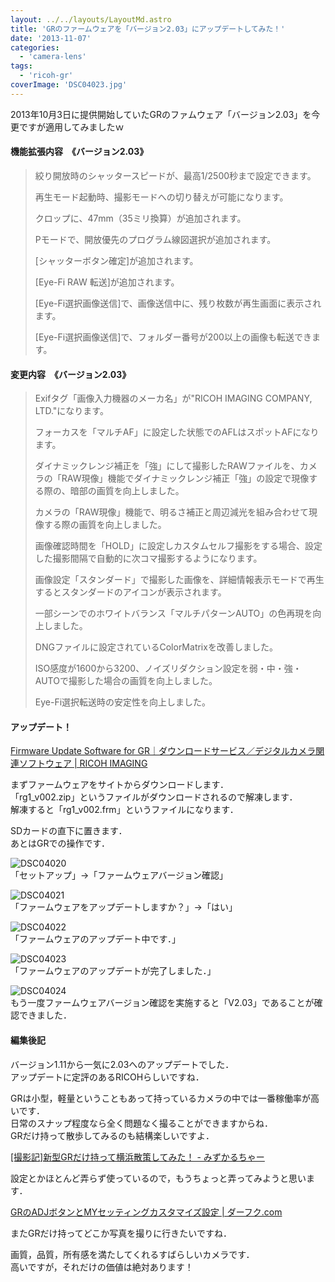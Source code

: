 ```yaml
---
layout: ../../layouts/LayoutMd.astro
title: 'GRのファームウェアを「バージョン2.03」にアップデートしてみた！'
date: '2013-11-07'
categories:
  - 'camera-lens'
tags:
  - 'ricoh-gr'
coverImage: 'DSC04023.jpg'
---
```


2013年10月3日に提供開始していたGRのファムウェア「バージョン2.03」を今更ですが適用してみましたｗ

#### 機能拡張内容　《バージョン2.03》

> 絞り開放時のシャッタースピードが、最高1/2500秒まで設定できます。
>
> 再生モード起動時、撮影モードへの切り替えが可能になります。
>
> クロップに、47mm（35ミリ換算）が追加されます。
>
> Pモードで、開放優先のプログラム線図選択が追加されます。
>
> \[シャッターボタン確定\]が追加されます。
>
> \[Eye-Fi RAW 転送\]が追加されます。
>
> \[Eye-Fi選択画像送信\]で、画像送信中に、残り枚数が再生画面に表示されます。
>
> \[Eye-Fi選択画像送信\]で、フォルダー番号が200以上の画像も転送できます。

#### 変更内容　《バージョン2.03》

> Exifタグ「画像入力機器のメーカ名」が"RICOH IMAGING COMPANY, LTD."になります。
>
> フォーカスを「マルチAF」に設定した状態でのAFLはスポットAFになります。
>
> ダイナミックレンジ補正を「強」にして撮影したRAWファイルを、カメラの「RAW現像」機能でダイナミックレンジ補正「強」の設定で現像する際の、暗部の画質を向上しました。
>
> カメラの「RAW現像」機能で、明るさ補正と周辺減光を組み合わせて現像する際の画質を向上しました。
>
> 画像確認時間を「HOLD」に設定しカスタムセルフ撮影をする場合、設定した撮影間隔で自動的に次コマ撮影するようになります。
>
> 画像設定「スタンダード」で撮影した画像を、詳細情報表示モードで再生するとスタンダードのアイコンが表示されます。
>
> 一部シーンでのホワイトバランス「マルチパターンAUTO」の色再現を向上しました。
>
> DNGファイルに設定されているColorMatrixを改善しました。
>
> ISO感度が1600から3200、ノイズリダクション設定を弱・中・強・AUTOで撮影した場合の画質を向上しました。
>
> Eye-Fi選択転送時の安定性を向上しました。

#### アップデート！

[Firmware Update Software for GR｜ダウンロードサービス／デジタルカメラ関連ソフトウェア \| RICOH IMAGING](https://www.ricoh-imaging.co.jp/japan/support/download/digital/gr_s.html)

まずファームウェアをサイトからダウンロードします．  
「rg1_v002.zip」というファイルがダウンロードされるので解凍します．  
解凍すると「rg1_v002.frm」というファイルになります．

SDカードの直下に置きます．  
あとはGRでの操作です．

![DSC04020](/archive/images/DSC04020.jpg 'DSC04020')  
「セットアップ」→「ファームウェアバージョン確認」

![DSC04021](/archive/images/DSC04021.jpg 'DSC04021')  
「ファームウェアをアップデートしますか？」→「はい」

![DSC04022](/archive/images/DSC04022.jpg 'DSC04022')  
「ファームウェアのアップデート中です．」

![DSC04023](/archive/images/DSC04023.jpg 'DSC04023')  
「ファームウェアのアップデートが完了しました．」

![DSC04024](/archive/images/DSC04024.jpg 'DSC04024')   
もう一度ファームウェアバージョン確認を実施すると「V2.03」であることが確認できました．

#### 編集後記

バージョン1.11から一気に2.03へのアップデートでした．  
アップデートに定評のあるRICOHらしいですね．

GRは小型，軽量ということもあって持っているカメラの中では一番稼働率が高いです．  
日常のスナップ程度なら全く問題なく撮ることができますからね．  
GRだけ持って散歩してみるのも結構楽しいですよ．

[\[撮影記\]新型GRだけ持って横浜散策してみた！ \- みずかるちゃー](https://mizuka123.net/archive/3834/)

設定とかほとんど弄らず使っているので，もうちょっと弄ってみようと思います．

[GRのADJボタンとMYセッティングカスタマイズ設定 \| ダーフク\.com](https://www.dafuku.com/2013/06/GR-ADJbutton-MYsetting.html)

またGRだけ持ってどこか写真を撮りに行きたいですね．

<div data-vc_mylinkbox_id="889333368"></div>

画質，品質，所有感を満たしてくれるすばらしいカメラです．  
高いですが，それだけの価値は絶対あります！
